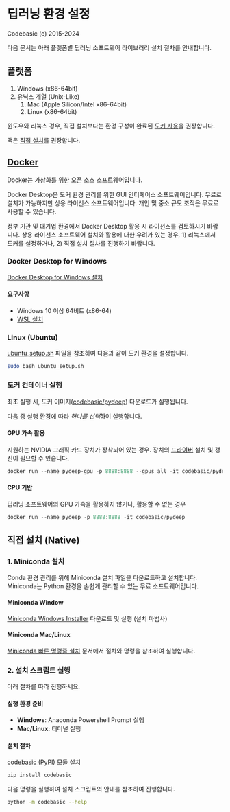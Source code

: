 # 딥러닝 환경 설정

Codebasic (c) 2015-2024

다음 문서는 아래 플랫폼별 딥러닝 소프트웨어 라이브러리 설치 절차를 안내합니다.

## 플랫폼

1. Windows (x86-64bit)
1. 유닉스 계열 (Unix-Like)
    1. Mac (Apple Silicon/Intel x86-64bit)
    1. Linux (x86-64bit)

윈도우와 리눅스 경우, 직접 설치보다는 환경 구성이 완료된 [도커 사용](#docker)을 권장합니다.

맥은 [직접 설치](#mac)를 권장합니다.

## [Docker](https://docs.docker.com/get-started/overview/)

Docker는 가상화를 위한 오픈 소스 소프트웨어입니다.

Docker Desktop은 도커 환경 관리를 위한 GUI 인터페이스 소프트웨어입니다. 무료로 설치가 가능하지만 상용 라이선스 소프트웨어입니다. 개인 및 중소 규모 조직은 무료로 사용할 수 있습니다.

정부 기관 및 대기업 환경에서 Docker Desktop 활용 시 라이선스를 검토하시기 바랍니다. 상용 라이선스 소프트웨어 설치와 활용에 대한 우려가 있는 경우, 1) 리눅스에서 도커를 설정하거나, 2) 직접 설치 절차를 진행하기 바랍니다.

### Docker Desktop for Windows

[Docker Desktop for Windows 설치](https://docs.docker.com/desktop/install/windows-install)

#### 요구사항

* Windows 10 이상 64비트 (x86-64)
* [WSL 설치](https://learn.microsoft.com/ko-kr/windows/wsl/install#install-wsl-command)

### Linux (Ubuntu)

[ubuntu_setup.sh](https://github.com/codebasic/pydeep-environments/blob/main/ubuntu_setup.sh) 파일을 참조하여 다음과 같이 도커 환경을 설정합니다.

```sh
sudo bash ubuntu_setup.sh
```

### 도커 컨테이너 실행

최초 실행 시, 도커 이미지([codebasic/pydeep](https://hub.docker.com/r/codebasic/pydeep)) 다운로드가 실행됩니다.

다음 중 실행 환경에 따라 *하나를 선택*하여 실행합니다.

#### GPU 가속 활용

지원하는 NVIDIA 그래픽 카드 장치가 장착되어 있는 경우. 장치의 [드라이버](https://www.nvidia.co.kr/drivers) 설치 및 갱신이 필요할 수 있습니다.

```powershell
docker run --name pydeep-gpu -p 8888:8888 --gpus all -it codebasic/pydeep
```

#### CPU 기반

딥러닝 소프트웨어의 GPU 가속을 활용하지 않거나, 활용할 수 없는 경우

```powershell
docker run --name pydeep -p 8888:8888 -it codebasic/pydeep
```

## 직접 설치 (Native)

### 1. Miniconda 설치

Conda 환경 관리를 위해 Miniconda 설치 파일을 다운로드하고 설치합니다. Miniconda는 Python 환경을 손쉽게 관리할 수 있는 무료 소프트웨어입니다.

#### Miniconda Window

[Miniconda Windows Installer](https://repo.anaconda.com/miniconda/Miniconda3-latest-Windows-x86_64.exe) 다운로드 및 실행 (설치 마법사)

#### Miniconda Mac/Linux

[Miniconda 빠른 명령줄 설치](https://docs.anaconda.com/miniconda/install/#quick-command-line-install) 문서에서 절차와 명령을 참조하여 실행합니다.

### 2. 설치 스크립트 실행

아래 절차를 따라 진행하세요.

#### 실행 환경 준비

* **Windows**: Anaconda Powershell Prompt 실행
* **Mac/Linux**: 터미널 실행

#### 설치 절차

[codebasic (PyPI)](https://pypi.org/project/codebasic/) 모듈 설치

```sh
pip install codebasic
```

다음 명령을 실행하여 설치 스크립트의 안내를 참조하여 진행합니다.

```sh
python -m codebasic --help
```
